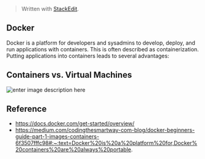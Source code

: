 > Written with [StackEdit](https://stackedit.io/).
## Docker 
Docker is a platform for developers and sysadmins to develop, deploy, and run applications with containers. This is often described as containerization. Putting applications into containers leads to several advantages:

## Containers vs. Virtual Machines


![enter image description here](https://www.researchgate.net/publication/322498386/figure/fig2/AS:582899906486273@1515985575648/Linux-Containers-on-top-of-a-common-kernel.png)

## Reference 
- https://docs.docker.com/get-started/overview/
- https://medium.com/codingthesmartway-com-blog/docker-beginners-guide-part-1-images-containers-6f3507fffc98#:~:text=Docker%20is%20a%20platform%20for,Docker%20containers%20are%20always%20portable.
<!--stackedit_data:
eyJoaXN0b3J5IjpbMTM0ODQ0MTQ4LC0xMzA1Mjc2NjMyLDI2OT
c1NDY5LC0yMDk5NzM5NDc0LC01MDMzNDMxNzIsMjA3NzU4MTcx
OCw3MzA5OTgxMTZdfQ==
-->